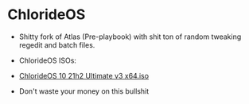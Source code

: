 # ChlorideOS

- Shitty fork of Atlas (Pre-playbook) with shit ton of random tweaking regedit and batch files.

- ChlorideOS ISOs:
- [ChlorideOS 10 21h2 Ultimate v3 x64.iso](https://qiwi.gg/file/4U9s6297-ChlorideOS1021h2Ultimatev3x64)

- Don't waste your money on this bullshit
